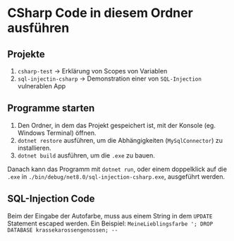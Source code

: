 # CSharp Code in diesem Ordner ausführen

## Projekte

1. `csharp-test` -> Erklärung von Scopes von Variablen
2. `sql-injectin-csharp` -> Demonstration einer von `SQL-Injection` vulnerablen App

## Programme starten

1. Den Ordner, in dem das Projekt gespeichert ist, mit der Konsole (eg. Windows Terminal) öffnen.
2. `dotnet restore` ausführen, um die Abhängigkeiten (`MySqlConnector`) zu installieren.
3. `dotnet build` ausführen, um die `.exe` zu bauen.

Danach kann das Programm mit `dotnet run`, oder einem doppelklick auf die `.exe` in `./bin/debug/net8.0/sql-injection-csharp.exe`, ausgeführt werden.

## SQL-Injection Code

Beim der Eingabe der Autofarbe, muss aus einem String in dem `UPDATE` Statement escaped werden.
Ein Beispiel: `MeineLieblingsfarbe '; DROP DATABASE krassekarossengenossen; --`